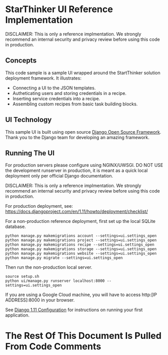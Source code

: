 # StarThinker UI Reference Implementation

DISCLAIMER: This is only a reference implmentation.  We strongly recommend an internal
security and privacy review before using this code in production.

## Concepts

This code sample is a sample UI wrapped around the StartThinker solution deployment
framework. It illustrates:

- Connecting a UI to the JSON templates.
- Autheticating users and storing credentials in a recipe.
- Inserting service credentials into a recipe.
- Assembling custom recipes from basic task building blocks.

## UI Technology

This sample UI is built using open source [Django Open Source Framework](https://www.djangoproject.com/).
Thank you to the Django team for developing an amazing framework.

## Running The UI

For production servers please configure using NGINX/UWSGI. DO NOT USE the development runserver
in production, it is meant as a quick local deployment only per official Django documentation.

DISCLAIMER: This is only a reference implmentation.  We strongly recommend an internal
security and privacy review before using this code in production.

For production deployment, see: https://docs.djangoproject.com/en/1.11/howto/deployment/checklist/

For a non-production reference deployment, first set up the local SQLite database.

```
python manage.py makemigrations account --settings=ui.settings_open
python manage.py makemigrations project --settings=ui.settings_open
python manage.py makemigrations recipe --settings=ui.settings_open
python manage.py makemigrations storage --settings=ui.settings_open
python manage.py makemigrations website --settings=ui.settings_open
python manage.py migrate --settings=ui.settings_open
```

Then run the non-production local server. 

```
source setup.sh
python ui/manage.py runserver localhost:8000 --settings=ui.settings_open
```

If you are using a Google Cloud machine, you will have to access http:[IP ADDRESS]:8000 in your browser.

See [Django 1.11 Configuration](https://docs.djangoproject.com/en/1.11/intro/tutorial01/) for instructions on running your first application.

# The Rest Of This Document Is Pulled From Code Comments
